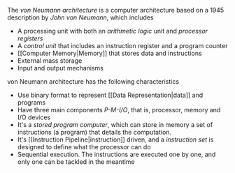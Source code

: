 The *von Neumann architecture* is a computer architecture based on a 1945 description by *John von Neumann*, which includes

- A processing unit with both an *arithmetic logic* unit and *processor registers*
- A *control unit* that includes an instruction register and a program counter
- [[Computer Memory|Memory]] that stores data and instructions
- External mass storage
- Input and output mechanisms

von Neumann architecture has the following characteristics
- Use binary format to represent [[Data Representation|data]] and programs
- Have three main components *P-M-I/O*, that is, processor, memory and I/O devices
- It's a *stored program computer*, which can store in memory a set of instructions (a program) that details the computation.
- It's [[Instruction Pipeline|instruction]] driven, and a *instruction set* is designed to define what the processor can do
- Sequential execution. The instructions are executed one by one, and only one can be tackled in the meantime